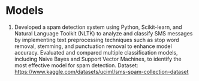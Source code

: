# Models

1. Developed a spam detection system using Python, Scikit-learn, and Natural Language Toolkit (NLTK) to analyze and classify SMS messages by implementing text      preprocessing techniques such as stop word removal, stemming, and punctuation removal to enhance model accuracy. Evaluated and compared multiple classification        models, including Naive Bayes and Support Vector Machines, to identify the most effective model for spam detection.
Dataset: https://www.kaggle.com/datasets/uciml/sms-spam-collection-dataset


